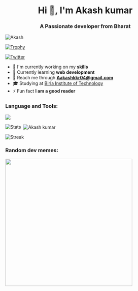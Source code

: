 <h1 align="center">Hi 👋, I'm Akash kumar</h1>
<h3 align="center">A Passionate developer from Bharat</h3>

<p align="left"><img src="https://komarev.com/ghpvc/?username=theakash04&label=Profile%20views&color=0e75b6&style=flat" alt="Akash" /></p>

<p align="left"> <a href="https://github-profile-trophy.vercel.app/?username=ryo-ma&theme=algolia"><img src="https://github-profile-trophy.vercel.app/?username=theakash04" alt="Trophy" /></a> </p>

<p align="left"> <a href="https://twitter.com/theakash04" target="_blank"><img src="https://img.shields.io/twitter/follow/theakash04" alt="Twitter" /></a> </p>

- 🔭 I'm currently working on my **skills**
- 🌱 Currently learning **web development**
- 📧 Reach me through **Aakashkkr04@gmail.com**
- 🎓 Studying at [Birla Institute of Technology](https://www.bitmesra.ac.in/)
- ⚡ Fun fact **I am a good reader**

<!-- <h3 align="left">Connect with me:</h3>
<p align="left">
   <a style="text-decoration: none;" href="https://www.youtube.com/@its_Dexedits" target="_blank"><img src="https://img.shields.io/youtube/channel/subscribers/UCxuJRxCnibTrAbQt0qomfCQ?label=Youtube" alt="Youtube"/>&nbsp;
  <a href="https://www.instagram.com/theakash04/" target="_blank"><img src="https://img.shields.io/badge/Instagram-E4405F?style=flat&logo=instagram&logoColor=white" alt="Instagram"style="text-decoration:none;"/>&nbsp; 
  <a href="https://theakash04.github.io/dex" target="_blank"><img src="https://img.shields.io/badge/Visit%20Website-8826f0?style=flat" alt="Website"style="text-decoration:none;"/>&nbsp;
</p> -->

  <h3 align="left">Language and Tools:</h3>
  <p align="left">
  <a href="#">
    <img src="https://skillicons.dev/icons?i=aftereffects,bash,javascript,figma,html,css,python,c,linux,git,vim,cpp&theme=light"  />
  </a>
</p>


<p><img align="left" src="https://github-readme-stats.vercel.app/api/top-langs?username=theakash04&show_icons=true&locale=en&layout=compact" alt="Stats"</p>

<p>&nbsp;<img align="center" src="https://github-readme-stats.vercel.app/api?username=theakash04&show_icons=true&locale=en" alt="Akash kumar" /></p>

<p><img align="center" src="https://github-readme-streak-stats.herokuapp.com/?user=theakash04" alt="Streak" /></p>

<h3 align="left">Random dev memes:</h3>
<img src='https://randommeme-five.vercel.app/' style="height: 400px;"/>
